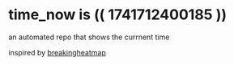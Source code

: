 # time_now is (( 1741712400185 ))

an automated repo that shows the currnent time

inspired by [breakingheatmap](https://github.com/breakingheatmap/breakingheatmap)